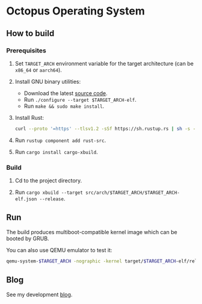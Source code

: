 # Octopus Operating System


## How to build

### Prerequisites

1. Set `TARGET_ARCH` environment variable for the target architecture (can be
`x86_64` or `aarch64`).

2. Install GNU binary utilities:
    - Download the latest [source code](http://ftp.gnu.org/gnu/binutils/).
    - Run `./configure --target $TARGET_ARCH-elf`.
    - Run `make && sudo make install`.

3. Install Rust:

    ```sh
    curl --proto '=https' --tlsv1.2 -sSf https://sh.rustup.rs | sh -s -- --default-toolchain=nightly
    ```

4. Run `rustup component add rust-src`.

5. Run `cargo install cargo-xbuild`.

### Build

1. Cd to the project directory.

2. Run `cargo xbuild --target src/arch/$TARGET_ARCH/$TARGET_ARCH-elf.json --release`.

## Run

The build produces multiboot-compatible kernel image which can be booted by GRUB.

You can also use QEMU emulator to test it:

```sh
qemu-system-$TARGET_ARCH -nographic -kernel target/$TARGET_ARCH-elf/release/octopus
```

## Blog

See my development [blog](https://octopus-os.blogspot.com/).
